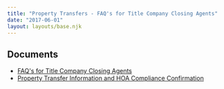 ```yaml
---
title: "Property Transfers - FAQ's for Title Company Closing Agents"
date: "2017-06-01"
layout: layouts/base.njk
---
```


## Documents

- [FAQ's for Title Company Closing Agents](/uploads/2017/06/FAQs-for-Title-Company-Closing-Agents.pdf)
- [Property Transfer Information and HOA Compliance Confirmation](/uploads/2017/06/Property-Transfer-Information-and-HOA-Compliance-Confirmation.pdf)
